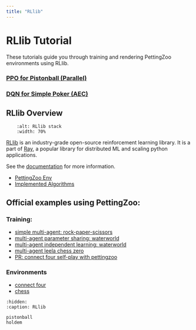 ```yaml
---
title: "RLlib"
---
```


# RLlib Tutorial

These tutorials guide you through training and rendering PettingZoo environments using RLlib.

### [PPO for Pistonball (Parallel)](/tutorials/rllib/pistonball/)

### [DQN for Simple Poker (AEC)](/tutorials/rllib/holdem/)

##  RLlib Overview

```{figure} https://docs.ray.io/en/latest/_images/rllib-stack.svg
    :alt: RLlib stack
    :width: 70%
```

[RLlib](https://github.com/ray-project/ray/tree/master/rllib) is an industry-grade open-source reinforcement learning library.
It is a part of [Ray](https://github.com/ray-project/ray), a popular library for distributed ML and scaling python applications.

See the [documentation](https://docs.ray.io/en/latest/rllib/index.html) for more information.
 * [PettingZoo Env](https://docs.ray.io/en/latest/rllib/rllib-env.html#pettingzoo-multi-agent-environments)
 * [Implemented Algorithms](https://docs.ray.io/en/latest/rllib/rllib-algorithms.html)

## Official examples using PettingZoo:

### Training:
 * [simple multi-agent: rock-paper-scissors](https://github.com/ray-project/ray/blob/master/rllib/examples/rock_paper_scissors_multiagent.py)
 * [multi-agent parameter sharing: waterworld](https://github.com/ray-project/ray/blob/master/rllib/examples/multi_agent_parameter_sharing.py)
 * [multi-agent independent learning: waterworld](https://github.com/ray-project/ray/blob/master/rllib/examples/multi_agent_independent_learning.py)
 * [multi-agent leela chess zero](https://github.com/ray-project/ray/blob/master/rllib/examples/multi-agent-leela-chess-zero.py) 
 * [PR: connect four self-play with pettingzoo](https://github.com/ray-project/ray/pull/33481) 

[//]: # (TODO: test waterworld, leela chess zero, add PR to pettingzoo if it isn't merged)

### Environments
 * [connect four](https://github.com/ray-project/ray/blob/293fe2cb182b15499672c9cf50f79c8a9857dfb4/rllib/examples/env/pettingzoo_connect4.py)
 * [chess](https://github.com/ray-project/ray/blob/293fe2cb182b15499672c9cf50f79c8a9857dfb4/rllib/examples/env/pettingzoo_chess.py)


```{toctree}
:hidden:
:caption: RLlib

pistonball
holdem
```